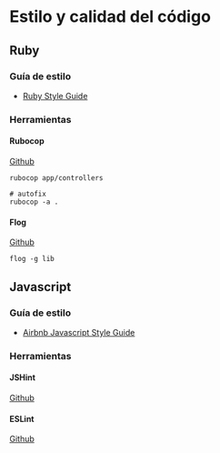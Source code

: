 # Estilo y calidad del código #

## Ruby ##

### Guía de estilo ###
* [Ruby Style Guide](https://github.com/bbatsov/ruby-style-guide)

### Herramientas

#### Rubocop

[Github](https://github.com/bbatsov/rubocop)

```
rubocop app/controllers

# autofix
rubocop -a .
```

#### Flog

[Github](https://github.com/seattlerb/flog)

```
flog -g lib
```

## Javascript

### Guía de estilo ###
* [Airbnb Javascript Style Guide](https://github.com/airbnb/javascript)

### Herramientas

#### JSHint

[Github](https://github.com/jshint/jshint)


#### ESLint

[Github](https://github.com/eslint/eslint)